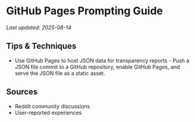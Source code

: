 # GitHub Pages Prompting Guide

*Last updated: 2025-08-14*

## Tips & Techniques

- Use GitHub Pages to host JSON data for transparency reports - Push a JSON file commit to a GitHub repository, enable GitHub Pages, and serve the JSON file as a static asset.

## Sources

- Reddit community discussions
- User-reported experiences
